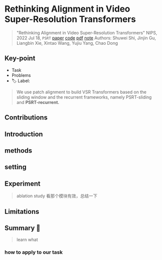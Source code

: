 # Rethinking Alignment in Video Super-Resolution Transformers

> "Rethinking Alignment in Video Super-Resolution Transformers" NIPS, 2022 Jul 18, `PSRT`
> [paper](http://arxiv.org/abs/2207.08494v2) [code](https://github.com/XPixelGroup/RethinkVSRAlignment) [pdf](./2022_07_NIPS_Rethinking-Alignment-in-Video-Super-Resolution-Transformers.pdf) [note](./2022_07_NIPS_Rethinking-Alignment-in-Video-Super-Resolution-Transformers_Note.md)
> Authors: Shuwei Shi, Jinjin Gu, Liangbin Xie, Xintao Wang, Yujiu Yang, Chao Dong

## Key-point

- Task
- Problems
- :label: Label:

> We use patch alignment to build VSR Transformers based on the sliding window and the recurrent frameworks, namely PSRT-sliding and **PSRT-recurrent.**

## Contributions

## Introduction

## methods

## setting

## Experiment

> ablation study 看那个模块有效，总结一下

## Limitations

## Summary :star2:

> learn what

### how to apply to our task

